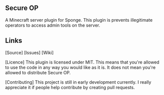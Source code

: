 ## Secure OP ##
A Minecraft server plugin for Sponge.
This plugin is prevents illegitimate operators to access admin tools on the server.

## Links ##
[Source]
[Issues]
[Wiki]

[Licence]
This plugin is licensed under MIT.
This means that you're allowed to use the code in any way you would like as it is.
It does not mean you're allowed to distribute Secure OP.

[Contributing]
This project is still in early development currently.
I really appreciate it if people help contribute by creating pull requests.